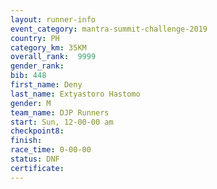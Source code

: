 ```yaml
---
layout: runner-info 
event_category: mantra-summit-challenge-2019 
country: PH
category_km: 35KM 
overall_rank:  9999
gender_rank: 
bib: 448
first_name: Deny
last_name: Extyastoro Hastomo
gender: M
team_name: DJP Runners
start: Sun, 12-00-00 am
checkpoint8: 
finish: 
race_time: 0-00-00
status: DNF
certificate: 
---
```

